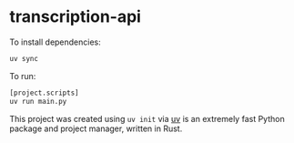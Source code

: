 # transcription-api

To install dependencies:

```bash
uv sync
```

To run:

```bash
[project.scripts]
uv run main.py
```

This project was created using `uv init` via [uv](https://docs.astral.sh/uv/getting-started/installation/) is an extremely fast Python package and project manager, written in Rust.
